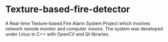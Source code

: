 Texture-based-fire-detector
===========================

A Real-time Texture-based Fire Alarm System Project which involves network remote monitor and computer visions. The system was developed under Linux in C++ with OpenCV and Qt libraries.